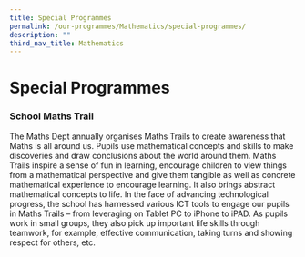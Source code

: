 ```yaml
---
title: Special Programmes
permalink: /our-programmes/Mathematics/special-programmes/
description: ""
third_nav_title: Mathematics
---
```

# **Special Programmes**

### School Maths Trail

The Maths Dept annually organises Maths Trails to create awareness that Maths is all around us. Pupils use mathematical concepts and skills to make discoveries and draw conclusions about the world around them. Maths Trails inspire a sense of fun in learning, encourage children to view things from a mathematical perspective and give them tangible as well as concrete mathematical experience to encourage learning. It also brings abstract mathematical concepts to life. In the face of advancing technological progress, the school has harnessed various ICT tools to engage our pupils in Maths Trails – from leveraging on Tablet PC to iPhone to iPAD. As pupils work in small groups, they also pick up important life skills through teamwork, for example, effective communication, taking turns and showing respect for others, etc.